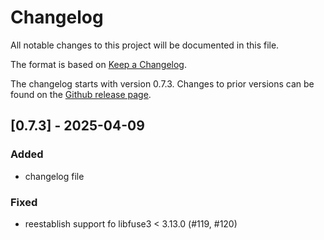 # Changelog

All notable changes to this project will be documented in this file.

The format is based on [Keep a Changelog](https://keepachangelog.com/en/1.1.0/).

The changelog starts with version 0.7.3.
Changes to prior versions can be found on the [Github release page](https://github.com/cryptomator/jfuse/releases).

## [0.7.3] - 2025-04-09

### Added

* changelog file

### Fixed

* reestablish support fo libfuse3 < 3.13.0 (#119, #120)